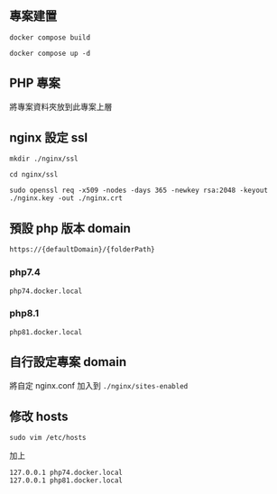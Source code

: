 ## 專案建置

`docker compose build`

`docker compose up -d`

## PHP 專案

將專案資料夾放到此專案上層

## nginx 設定 ssl

```shell
mkdir ./nginx/ssl

cd nginx/ssl

sudo openssl req -x509 -nodes -days 365 -newkey rsa:2048 -keyout ./nginx.key -out ./nginx.crt

```

## 預設 php 版本 domain

`https://{defaultDomain}/{folderPath}`

### php7.4

`php74.docker.local`

### php8.1

`php81.docker.local`

## 自行設定專案 domain

將自定 nginx.conf 加入到 `./nginx/sites-enabled`

## 修改 hosts

`sudo vim /etc/hosts`

加上
```
127.0.0.1 php74.docker.local 
127.0.0.1 php81.docker.local
```